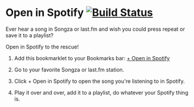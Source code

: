 Open in Spotify [![Build Status](https://travis-ci.org/lauren/open-in-spotify.png?branch=master)](https://travis-ci.org/lauren/open-in-spotify)
===============

Ever hear a song in Songza or last.fm and wish you could press repeat or save it to a playlist?

Open in Spotify to the rescue!

1. Add this bookmarklet to your Bookmarks bar: [+ Open in Spotify](javascript:(function(){_my_script=document.createElement('SCRIPT');_my_script.type='text/javascript';_my_script.src='http://save-to-spotify.s3.amazonaws.com/save-to-spotify.min.js';document.getElementsByTagName('head')[0].appendChild(_my_script);})();)

2. Go to your favorite Songza or last.fm station.

3. Click + Open in Spotify to open the song you're listening to in Spotify.

4. Play it over and over, add it to a playlist, do whatever your Spotify thing is.